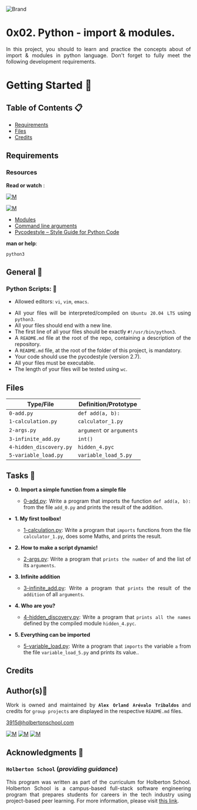 ![Brand](https://assets.website-files.com/6105315644a26f77912a1ada/610540e8b4cd6969794fe673_Holberton_School_logo-04-04.svg)

# 0x02. Python - import & modules.
<div style="text-align: justify">

In this project, you should to learn and practice the concepts about of import & modules in python language.
Don't forget to fully meet the following development requirements.
	
# Getting Started :running:	
<div style="text-align: justify">
	
## Table of Contents :clipboard:

* [Requirements](#requirements)
* [Files](#files)
* [Credits](#credits)

	
## Requirements 

### Resources

**Read or watch** :

[![M](https://upload.wikimedia.org/wikipedia/commons/thumb/2/2f/Google_2015_logo.svg/80px-Google_2015_logo.svg.png)](https://www.google.com/search?q=programing+in+python&hl=es&ei=bUHBYY7XBrCNwbkP15C0qAk&oq=programing+in+py&gs_lcp=Cgdnd3Mtd2l6EAEYADIFCAAQgAQyBggAEBYQHjIGCAAQFhAeMgYIABAWEB4yBggAEBYQHjIGCAAQFhAeMgYIABAWEB4yBggAEBYQHjIGCAAQFhAeMgYIABAWEB46BwgAEEcQsAM6BwgAELADEENKBAhBGABKBAhGGABQhBdYjxxg4C1oAnACeACAAbUBiAGsApIBAzAuMpgBAKABAcgBCsABAQ&sclient=gws-wiz)

[![M](https://upload.wikimedia.org/wikipedia/commons/thumb/e/e1/Logo_of_YouTube_%282015-2017%29.svg/70px-Logo_of_YouTube_%282015-2017%29.svg.png)](https://www.youtube.com/results?search_query=programing+python)

* [Modules](https://docs.python.org/3/tutorial/modules.html)
* [Command line arguments](https://docs.python.org/3/tutorial/stdlib.html#command-line-arguments)
* [Pycodestyle – Style Guide for Python Code](https://pypi.org/project/pycodestyle/)

**man or help**:

`python3`
	
## General :page_with_curl:
<div style="text-align: justify">
	
### Python Scripts: :pushpin:
		
* Allowed editors: `vi`, `vim`, `emacs`. </div>
<div style="text-align: justify">

* All your files will be interpreted/compiled on `Ubuntu 20.04 LTS` using `python3`.
* All your files should end with a new line.
* The first line of all your files should be exactly `#!/usr/bin/python3`.
* A `README.md` file at the root of the repo, containing a description of the repository.
* A `README.md` file, at the root of the folder of this project, is mandatory.
* Your code should use the pycodestyle (version 2.7).
* All your files must be executable.
* The length of your files will be tested using `wc`.
	
## Files


| Type/File                  | Definition/Prototype                                                             |
| -------------------------- | -------------------------------------------------------------------------------- |
| `0-add.py`		     | `def add(a, b):`                                          			|
| `1-calculation.py`         | `calculator_1.py`                                        			|
| `2-args.py`      	     | `argument` or `arguments`                                          		|
| `3-infinite_add.py`        | `int()`                                        					|		
| `4-hidden_discovery.py`    | `hidden_4.pyc`                                          				|
| `5-variable_load.py`       | `variable_load_5.py`


## Tasks :page_with_curl:

* **0. Import a simple function from a simple file**
  * [0-add.py](./0-add.py): Write a program that imports the function `def add(a, b):` from the file `add_0.py` and prints the result of the addition.
	
* **1. My first toolbox!**
  * [1-calculation.py](./1-calculation.py): Write a program that `imports` functions from the file `calculator_1.py`, does some Maths, and prints the result.
		
* **2. How to make a script dynamic!**
  * [2-args.py](./2-args.py): Write a program that `prints the number` of and the list of its `arguments`.

* **3. Infinite addition**
  * [3-infinite_add.py](./3-infinite_add.py): Write a program that `prints` the result of the `addition` of all `arguments`.

* **4. Who are you?**
  * [4-hidden_discovery.py](./4-hidden_discovery.py): Write a program that `prints all the names` defined by the compiled module `hidden_4.pyc`.
		
* **5. Everything can be imported**
  * [5-variable_load.py](./5-variable_load.py): Write a program that `imports` the variable `a` from the file `variable_load_5.py` and prints its value..

	
## Credits

## Author(s):blue_book:

Work is owned and maintained by 
	**`Alex Orland Arévalo Tribaldos`**  and credits for `group projects` are displayed in the respective `README.md` files.

<3915@holbertonschool.com>
	
[![M](https://upload.wikimedia.org/wikipedia/commons/thumb/9/91/Octicons-mark-github.svg/25px-Octicons-mark-github.svg.png)](https://github.com/Alexoat76)
[![M](https://upload.wikimedia.org/wikipedia/fr/thumb/c/c8/Twitter_Bird.svg/25px-Twitter_Bird.svg.png)](https://twitter.com/aoarevalot)
[![M](https://upload.wikimedia.org/wikipedia/commons/thumb/c/ca/LinkedIn_logo_initials.png/25px-LinkedIn_logo_initials.png)](https://www.linkedin.com/in/Alexoat76/)


## Acknowledgments :mega: 

### **`Holberton School`** (*providing guidance*)
	
This program was written as part of the curriculum for Holberton School.
Holberton School is a campus-based full-stack software engineering program
that prepares students for careers in the tech industry using project-based
peer learning. For more information,  please visit [this link](https://www.holbertonschool.com/).
